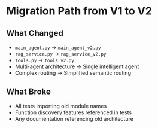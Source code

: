 # Migration Path from V1 to V2

## What Changed
- `main_agent.py` → `main_agent_v2.py`
- `rag_service.py` → `rag_service_v2.py`
- `tools.py` → `tools_v2.py`
- Multi-agent architecture → Single intelligent agent
- Complex routing → Simplified semantic routing

## What Broke
- All tests importing old module names
- Function discovery features referenced in tests
- Any documentation referencing old architecture
